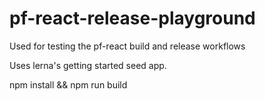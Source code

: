 # pf-react-release-playground
Used for testing the pf-react build and release workflows

Uses lerna's getting started seed app.

npm install && npm run build